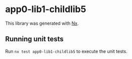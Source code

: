 # app0-lib1-childlib5

This library was generated with [Nx](https://nx.dev).

## Running unit tests

Run `nx test app0-lib1-childlib5` to execute the unit tests.
